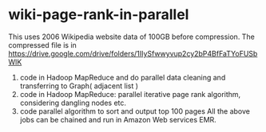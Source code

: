 # wiki-page-rank-in-parallel
This uses  2006 Wikipedia website data of 100GB before compression. The compressed file is in https://drive.google.com/drive/folders/1IIySfwwyvup2cy2bP4BfFaTYoFUSbWlK
1. code in Hadoop MapReduce and do parallel data cleaning and transferring to Graph( adjacent list )
2. code  in Hadoop MapReduce: parallel iterative page rank algorithm, considering dangling nodes etc.
3. code parallel algorithm to sort and output top 100 pages
All the above jobs can be chained and run in Amazon Web services EMR.

